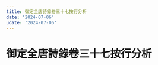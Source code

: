 ```yaml
---
title: 御定全唐詩錄卷三十七按行分析
date: '2024-07-06'
udate: '2024-07-06'
---
```

# 御定全唐詩錄卷三十七按行分析

<LinePage :list="lines" :chapternum="37" />

<script setup>
const chapter = '卷三十七';
import lines from '/data/qtsl/卷三十七/lines.json'
</script>
